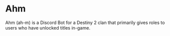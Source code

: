 # Ahm
Ahm (ah-m) is a Discord Bot for a Destiny 2 clan that primarily gives roles to users who have unlocked titles in-game.
